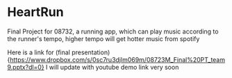 # HeartRun
Final Project for 08732, a running app, which can play music according to the runner's tempo, higher tempo will get hotter music from spotify

Here is a link for  (final presentation){https://www.dropbox.com/s/0sc7ru3djlm069m/08723M_Final%20PT_team9.pptx?dl=0}
I will update with youtube demo link very soon
